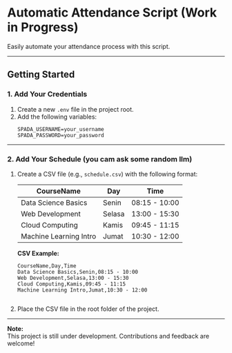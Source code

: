 # Automatic Attendance Script (Work in Progress)

Easily automate your attendance process with this script.

---

## Getting Started

### 1. Add Your Credentials

1. Create a new `.env` file in the project root.
2. Add the following variables:
    ```env
    SPADA_USERNAME=your_username
    SPADA_PASSWORD=your_password
    ```

---

### 2. Add Your Schedule (you cam ask some random llm)

1. Create a CSV file (e.g., `schedule.csv`) with the following format:

    | CourseName                | Day     | Time           |
    |---------------------------|---------|----------------|
    | Data Science Basics       | Senin   | 08:15 - 10:00  |
    | Web Development           | Selasa  | 13:00 - 15:30  |
    | Cloud Computing           | Kamis   | 09:45 - 11:15  |
    | Machine Learning Intro    | Jumat   | 10:30 - 12:00  |

    **CSV Example:**
    ```csv
    CourseName,Day,Time
    Data Science Basics,Senin,08:15 - 10:00
    Web Development,Selasa,13:00 - 15:30
    Cloud Computing,Kamis,09:45 - 11:15
    Machine Learning Intro,Jumat,10:30 - 12:00
    ```
    ```

2. Place the CSV file in the root folder of the project.

---

**Note:**  
This project is still under development. Contributions and feedback are welcome!
